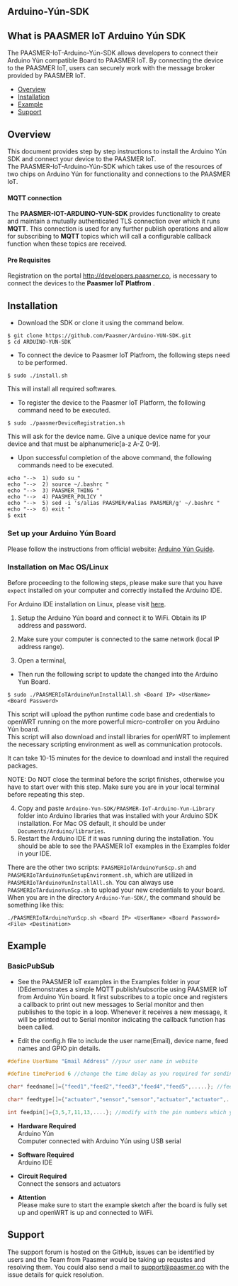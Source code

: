 ## Arduino-Yún-SDK

## What is PAASMER IoT Arduino Yún SDK

The PAASMER-IoT-Arduino-Yún-SDK allows developers to connect their Arduino Yún compatible Board to PAASMER IoT. By connecting the device to the PAASMER IoT, users can securely work with the message broker provided by PAASMER IoT.

* [Overview](#overview)
* [Installation](#installation)
* [Example](#example)
* [Support](#support)

<a name="overview"></a>
## Overview
This document provides step by step instructions to install the Arduino Yún SDK and connect your device to the PAASMER IoT.  
The PAASMER-IoT-Arduino-Yún-SDK which takes use of the resources of two chips on Arduino Yún for functionality and connections to the PAASMER IoT.

#### MQTT connection
The **PAASMER-IOT-ARDUINO-YUN-SDK** provides functionality to create and maintain a mutually authenticated TLS connection over which it runs **MQTT**. This connection is used for any further publish operations and allow for subscribing to **MQTT** topics which will call a configurable callback function when these topics are received.

#### Pre Requisites

Registration on the portal http://developers.paasmer.co, is necessary to connect the devices to the **Paasmer IoT Platfrom** .

<a name="installation"></a>
## Installation

* Download the SDK or clone it using the command below.
```
$ git clone https://github.com/Paasmer/Arduino-YUN-SDK.git
$ cd ARDUINO-YUN-SDK
```

* To connect the device to Paasmer IoT Platfrom, the following steps need to be performed.

```
$ sudo ./install.sh
```

This will install all required softwares.
* To register the device to the Paasmer IoT Platform, the following command need to be executed.

```
$ sudo ./paasmerDeviceRegistration.sh
```
This will ask for the device name. Give a unique device name for your device and that must be alphanumeric[a-z A-Z 0-9].

* Upon successful completion of the above command, the following commands need to be executed.
```
echo "-->  1) sudo su "
echo "-->  2) source ~/.bashrc "
echo "-->  3) PAASMER_THING "
echo "-->  4) PAASMER_POLICY "
echo "-->  5) sed -i 's/alias PAASMER/#alias PAASMER/g' ~/.bashrc "
echo "-->  6) exit "
$ exit
```

### Set up your Arduino Yún Board
Please follow the instructions from official website: [Arduino Yún Guide](https://www.arduino.cc/en/Guide/ArduinoYun).

### Installation on Mac OS/Linux
Before proceeding to the following steps, please make sure that you have `expect` installed on your computer and correctly installed the Arduino IDE.  

For Arduino IDE installation on Linux, please visit [here](http://playground.arduino.cc/Linux/All).

1. Setup the Arduino Yún board and connect it to WiFi. Obtain its IP address and password.  
2. Make sure your computer is connected to the same network (local IP address range).  

3. Open a terminal,
* Then run the following script to update the changed into the Arduino Yun Board.

```
$ sudo ./PAASMERIoTArduinoYunInstallAll.sh <Board IP> <UserName> <Board Password>

```

This script will upload the python runtime code base and credentials to openWRT running on the more powerful micro-controller on you Arduino Yún board.  
This script will also download and install libraries for openWRT to implement the necessary scripting environment as well as communication protocols.

  It can take 10-15 minutes for the device to download and install the required packages.  

  NOTE: Do NOT close the terminal before the script finishes, otherwise you have to start over with this step. Make sure you are in your local terminal before repeating this step.  

4. Copy and paste `Arduino-Yun-SDK/PAASMER-IoT-Arduino-Yun-Library` folder into Arduino libraries that was installed with your Arduino SDK installation. For Mac OS default, it should be under `Documents/Arduino/libraries`.
5. Restart the Arduino IDE if it was running during the installation. You should be able to see the PAASMER IoT examples in the Examples folder in your IDE.  

There are the other two scripts: `PAASMERIoTArduinoYunScp.sh` and `PAASMERIoTArduinoYunSetupEnvironment.sh`, which are utilized in `PAASMERIoTArduinoYunInstallAll.sh`. You can always use `PAASMERIoTArduinoYunScp.sh` to upload your new credentials to your board. When you are in the directory `Arduino-Yun-SDK/`, the command should be something like this:  

    ./PAASMERIoTArduinoYunScp.sh <Board IP> <UserName> <Board Password> <File> <Destination>

<a name="example"></a>
## Example

### BasicPubSub
* See the PAASMER IoT examples in the Examples folder in your IDEdemonstrates a simple MQTT publish/subscribe using PAASMER IoT from Arduino Yún board. It first subscribes to a topic once and registers a callback to print out new messages to Serial monitor and then publishes to the topic in a loop. Whenever it receives a new message, it will be printed out to Serial monitor indicating the callback function has been called.

* Edit the config.h file to include the user name(Email), device name, feed names and GPIO pin details.

```c
#define UserName "Email Address" //your user name in website

#define timePeriod 6 //change the time delay as you required for sending actuator values to paasmer cloud

char* feedname[]={"feed1","feed2","feed3","feed4","feed5",.....}; //feed names you use in the website

char* feedtype[]={"actuator","sensor","sensor","actuator","actuator",.....}; //modify with the type of feeds i.e., actuator or sensor

int feedpin[]={3,5,7,11,13,....}; //modify with the pin numbers which you connected devices (actuator or sensor)
```

* **Hardware Required**  
Arduino Yún  
Computer connected with Arduino Yún using USB serial

* **Software Required**  
Arduino IDE

* **Circuit Required**  
Connect the sensors and actuators

* **Attention**  
Please make sure to start the example sketch after the board is fully set up and openWRT is up and connected to WiFi.

<a name="support"></a>
## Support
The support forum is hosted on the GitHub, issues can be identified by users and the Team from Paasmer would be taking up requstes and resolving them. You could also send a mail to support@paasmer.co with the issue details for quick resolution.
